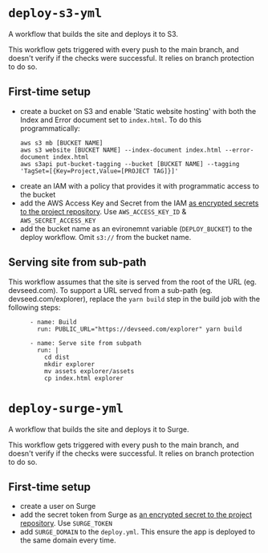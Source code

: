 # `deploy-s3-yml`
A workflow that builds the site and deploys it to S3.

This workflow gets triggered with every push to the main branch, and doesn't verify if the checks were successful. It relies on branch protection to do so.

## First-time setup
- create a bucket on S3 and enable 'Static website hosting' with both the Index and Error document set to `index.html`. To do this programmatically:
  ```
  aws s3 mb [BUCKET NAME]
  aws s3 website [BUCKET NAME] --index-document index.html --error-document index.html
  aws s3api put-bucket-tagging --bucket [BUCKET NAME] --tagging 'TagSet=[{Key=Project,Value=[PROJECT TAG]}]'
  ```
- create an IAM with a policy that provides it with programmatic access to the bucket
- add the AWS Access Key and Secret from the IAM [as encrypted secrets to the project repository](https://docs.github.com/en/actions/reference/encrypted-secrets#creating-encrypted-secrets-for-a-repository). Use `AWS_ACCESS_KEY_ID` & `AWS_SECRET_ACCESS_KEY`
- add the bucket name as an evironemnt variable (`DEPLOY_BUCKET`) to the deploy workflow. Omit `s3://` from the bucket name.

## Serving site from sub-path
This workflow assumes that the site is served from the root of the URL (eg. devseed.com). To support a URL served from a sub-path (eg. devseed.com/explorer), replace the `yarn build` step in the build job with the following steps:

```
      - name: Build
        run: PUBLIC_URL="https://devseed.com/explorer" yarn build

      - name: Serve site from subpath
        run: |
          cd dist
          mkdir explorer
          mv assets explorer/assets
          cp index.html explorer
```

# `deploy-surge-yml`
A workflow that builds the site and deploys it to Surge.

This workflow gets triggered with every push to the main branch, and doesn't verify if the checks were successful. It relies on branch protection to do so.

## First-time setup
- create a user on Surge
- add the secret token from Surge as [an encrypted secret to the project repository](https://docs.github.com/en/actions/reference/encrypted-secrets#creating-encrypted-secrets-for-a-repository). Use `SURGE_TOKEN`
- add `SURGE_DOMAIN` to the `deploy.yml`. This ensure the app is deployed to the same domain every time.
